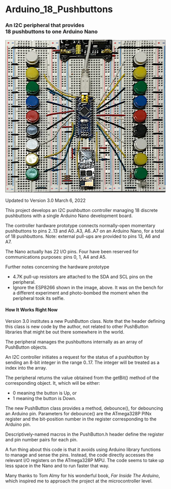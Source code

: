 # Arduino_18_Pushbuttons
### An I2C peripheral that provides<br>18 pushbuttons to one Arduino Nano

![Hardware Prototype](https://github.com/IowaDave/Arduino_18_Pushbuttons/blob/e17db35a0ab9b3aec8c0797a5a2ed53ca84d4c21/Images/IMG_2666.jpg)

Updated to Version 3.0 March 6, 2022

This project develops an I2C pushbutton controller managing 18 discrete pushbuttons with a single Arduino Nano development board.

The controller hardware prototype connects normally-open momentary pushbuttons to pins 2..13 and A0..A3, A6..A7 on an Arduino Nano, for a total of 18 pushbuttons. Note: external pull-ups are provided to pins 13, A6 and A7.

The Nano actually has 22 I/O pins. Four have been reserved for communications purposes: pins 0, 1, A4 and A5. 

Further notes concerning the hardware prototype
* 4.7K pull-up resistors are attached to the SDA and SCL pins on the peripheral.
* Ignore the ESP8266 shown in the image, above. It was on the bench for a different experiment and photo-bombed the moment when the peripheral took its selfie.

#### How It Works Right Now
Version 3.0 institutes a new PushButton class. Note that the header defining this class is new code by the author, not related to other PushButton libraries that might be out there somewhere in the world.

The peripheral manages the pushbuttons internally as an array of PushButton objects.

An I2C controller initiates a request for the status of a pushbutton by sending an 8-bit integer in the range 0..17. The integer will be treated as a index into the array.

The peripheral returns the value obtained from the getBit() method of the corresponding object. It, which will be either:
* 0 meaning the button is Up, or
* 1 meaning the button is Down.

The new PushButton class provides a method, debounce(), for debouncing an Arduino pin. Parameters for debounce() are the ATmega328P PINx register and the bit-position number in the register corresponding to the Arduino pin. 

Descriptively-named macros in the PushButton.h header define the register and pin number pairs for each pin.

A fun thing about this code is that it avoids using Arduino library functions to manage and sense the pins. Instead, the code directly accesses the relevant I/O registers on the ATmega328P MPU. The code seems to take up less space in the Nano and to run faster that way.

Many thanks to Tom Almy for his wonderful book, *Far Inside The Arduino*, which inspired me to approach the project at the microcontroller level. 

